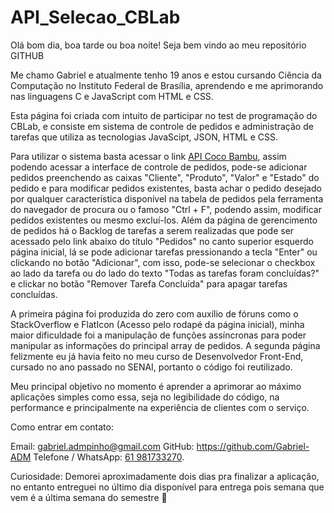 # API_Selecao_CBLab

Olá bom dia, boa tarde ou boa noite! Seja bem vindo ao meu repositório GITHUB

Me chamo Gabriel e atualmente tenho 19 anos e estou cursando Ciência da Computação no Instituto Federal de Brasília, aprendendo e me aprimorando 
nas linguagens C e JavaScript com HTML e CSS.

Esta página foi criada com intuito de participar no test de programação do CBLab, e consiste em sistema de controle de pedidos e administração de tarefas que 
utiliza as tecnologias JavaScipt, JSON, HTML e CSS.

Para utilizar o sistema basta acessar o link <a href="https://gabriel-adm.github.io/API_Selecao_CBLab/">API Coco Bambu</a>, assim podendo acessar a interface
de controle de pedidos, pode-se adicionar pedidos preenchendo as caixas "Cliente", "Produto", "Valor" e "Estado" do pedido e para modificar pedidos existentes,
basta achar o pedido desejado por qualquer característica disponível na tabela de pedidos pela ferramenta do navegador de procura ou o famoso "Ctrl + F", podendo 
assim, modificar pedidos existentes ou mesmo excluí-los.
Além da página de gerencimento de pedidos há o Backlog de tarefas a serem realizadas que pode ser acessado pelo link abaixo do título "Pedidos" no canto superior
esquerdo página inicial, lá se pode adicionar tarefas pressionando a tecla "Enter" ou clickando no botão "Adicionar", com isso, pode-se selecionar o checkbox ao
lado da tarefa ou do lado do texto "Todas as tarefas foram concluídas?" e clickar no botão "Remover Tarefa Concluída" para apagar tarefas concluídas.

A primeira página foi produzida do zero com auxílio de fóruns como o StackOverflow e FlatIcon (Acesso pelo rodapé da página inicial), minha maior dificuldade 
foi a manipulação de funções assíncronas para poder manipular as informações do principal array de pedidos.
A segunda página felizmente eu já havia feito no meu curso de Desenvolvedor Front-End, cursado no ano passado no SENAI, portanto o código foi reutilizado.

Meu principal objetivo no momento é aprender a aprimorar ao máximo aplicações simples como essa, seja no legibilidade do código, na performance e principalmente
na experiência de clientes com o serviço.

Como entrar em contato:

Email: gabriel.admpinho@gmail.com
GitHub: https://github.com/Gabriel-ADM
Telefone / WhatsApp: <a href="https://api.whatsapp.com/send?phone=5561981733270">61 981733270</a>.

Curiosidade: Demorei aproximadamente dois dias pra finalizar a aplicação, no entanto entreguei no último dia disponível para entrega pois semana que vem é a última
semana do semestre 😬

